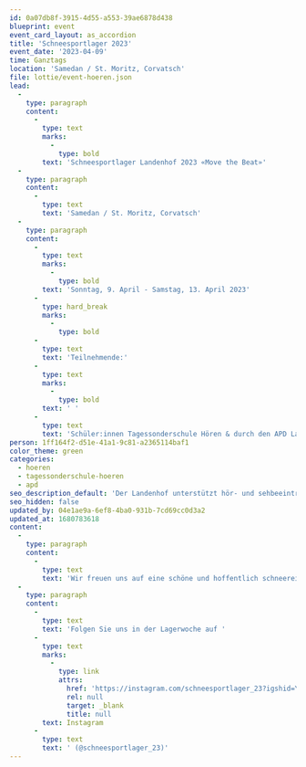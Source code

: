 ```yaml
---
id: 0a07db8f-3915-4d55-a553-39ae6878d438
blueprint: event
event_card_layout: as_accordion
title: 'Schneesportlager 2023'
event_date: '2023-04-09'
time: Ganztags
location: 'Samedan / St. Moritz, Corvatsch'
file: lottie/event-hoeren.json
lead:
  -
    type: paragraph
    content:
      -
        type: text
        marks:
          -
            type: bold
        text: 'Schneesportlager Landenhof 2023 «Move the Beat»'
  -
    type: paragraph
    content:
      -
        type: text
        text: 'Samedan / St. Moritz, Corvatsch'
  -
    type: paragraph
    content:
      -
        type: text
        marks:
          -
            type: bold
        text: 'Sonntag, 9. April - Samstag, 13. April 2023'
      -
        type: hard_break
        marks:
          -
            type: bold
      -
        type: text
        text: 'Teilnehmende:'
      -
        type: text
        marks:
          -
            type: bold
        text: ' '
      -
        type: text
        text: 'Schüler:innen Tagessonderschule Hören & durch den APD Landenhof betreute Kinder und Jugendliche'
person: 1ff164f2-d51e-41a1-9c81-a2365114baf1
color_theme: green
categories:
  - hoeren
  - tagessonderschule-hoeren
  - apd
seo_description_default: 'Der Landenhof unterstützt hör- und sehbeeinträchtigte Kinder & Jugendliche in ihrem selbstbestimmten Leben durch Förderung ihrer Fähigkeiten & Entwicklung'
seo_hidden: false
updated_by: 04e1ae9a-6ef8-4ba0-931b-7cd69cc0d3a2
updated_at: 1680783618
content:
  -
    type: paragraph
    content:
      -
        type: text
        text: 'Wir freuen uns auf eine schöne und hoffentlich schneereiche Woche!'
  -
    type: paragraph
    content:
      -
        type: text
        text: 'Folgen Sie uns in der Lagerwoche auf '
      -
        type: text
        marks:
          -
            type: link
            attrs:
              href: 'https://instagram.com/schneesportlager_23?igshid=YmMyMTA2M2Y='
              rel: null
              target: _blank
              title: null
        text: Instagram
      -
        type: text
        text: ' (@schneesportlager_23)'
---
```


